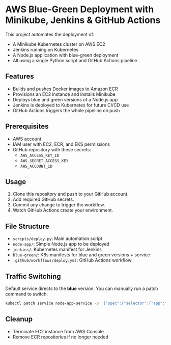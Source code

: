 # AWS Blue-Green Deployment with Minikube, Jenkins & GitHub Actions

This project automates the deployment of:
- A Minikube Kubernetes cluster on AWS EC2
- Jenkins running on Kubernetes
- A Node.js application with blue-green deployment
- All using a single Python script and GitHub Actions pipeline

## Features

- Builds and pushes Docker images to Amazon ECR
- Provisions an EC2 instance and installs Minikube
- Deploys blue and green versions of a Node.js app
- Jenkins is deployed to Kubernetes for future CI/CD use
- GitHub Actions triggers the whole pipeline on push
## Prerequisites

- AWS account
- IAM user with EC2, ECR, and EKS permissions
- GitHub repository with these secrets:
  - `AWS_ACCESS_KEY_ID`
  - `AWS_SECRET_ACCESS_KEY`
  - `AWS_ACCOUNT_ID`

## Usage

1. Clone this repository and push to your GitHub account.
2. Add required GitHub secrets.
3. Commit any change to trigger the workflow.
4. Watch GitHub Actions create your environment.

## File Structure

- `scripts/deploy.py`: Main automation script
- `node-app/`: Simple Node.js app to be deployed
- `jenkins/`: Kubernetes manifest for Jenkins
- `blue-green/`: K8s manifests for blue and green versions + service
- `.github/workflows/deploy.yml`: GitHub Actions workflow

## Traffic Switching

Default service directs to the **blue** version. You can manually run a patch command to switch:

```sh
kubectl patch service node-app-service -p '{"spec":{"selector":{"app":"node-app","version":"green"}}}'
```

## Cleanup

- Terminate EC2 instance from AWS Console
- Remove ECR repositories if no longer needed
